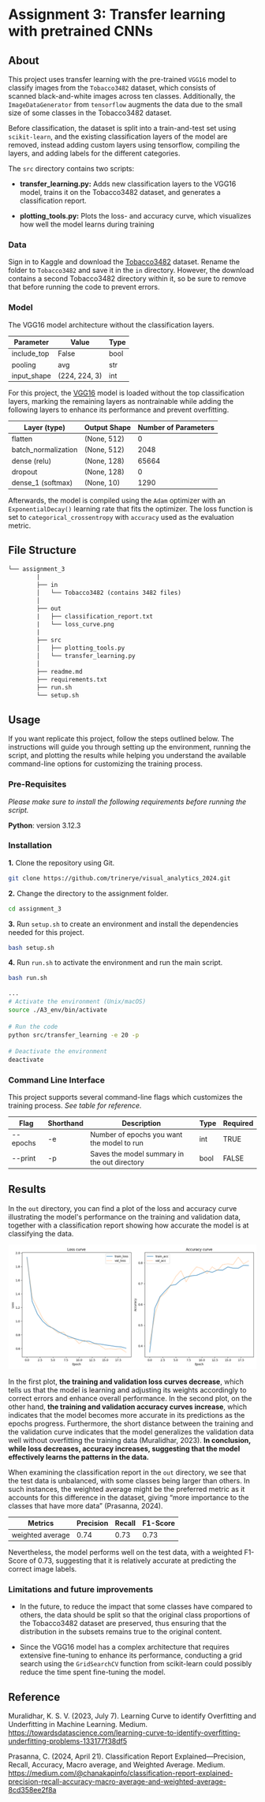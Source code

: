 # Assignment 3: Transfer learning with pretrained CNNs

## About

This project uses transfer learning with the pre-trained ``VGG16`` model to classify images from the ``Tobacco3482`` dataset, which consists of  scanned black-and-white images across ten classes. Additionally, the ``ImageDataGenerator`` from ``tensorflow`` augments the data due to the small size of some classes in the Tobacco3482 dataset.

Before classification, the dataset is split into a train-and-test set using ``scikit-learn``, and the existing classification layers of the model are removed, instead adding custom layers using tensorflow, compiling the layers, and adding labels for the different categories. 

The ``src`` directory contains two scripts:

-  **transfer_learning.py:** Adds new classification layers to the VGG16 model, trains it on the Tobacco3482 dataset, and generates a classification report.


- **plotting_tools.py:** Plots the loss- and accuracy curve, which visualizes how well the  model learns during training


### Data

Sign in to Kaggle and download the [Tobacco3482](https://www.kaggle.com/datasets/patrickaudriaz/tobacco3482jpg) dataset. Rename the folder to ``Tobacco3482`` and save it in the ``in`` directory. However, the download contains a second Tobacco3482 directory within it, so be sure to remove that before running the code to prevent errors.

### Model

The VGG16 model architecture without the classification layers.

| Parameter      | Value        | Type |
|----------------|--------------|------|
| include_top    | False        | bool |
| pooling        | avg          | str  |
| input_shape    | (224, 224, 3)| int  |        


For this project, the [VGG16](https://keras.io/api/applications/vgg/) model is loaded without the top classification layers, marking the remaining layers as nontrainable while adding the following layers to enhance its performance and prevent overfitting.

|Layer (type)       |Output Shape|Number of Parameters|
|-------------------|------------|--------------------|
|flatten            |(None, 512) |0                   |
|batch_normalization|(None, 512) |2048                |
|dense (relu)       |(None, 128) |65664               |
|dropout            |(None, 128) |0                   |
|dense_1 (softmax)  |(None, 10)  |1290                |

Afterwards, the model is compiled using the ``Adam`` optimizer with an ``ExponentialDecay()`` learning rate that fits the optimizer. The loss function is set to ``categorical_crossentropy`` with ``accuracy`` used as the evaluation metric.

##  File Structure

```
└── assignment_3
        |
        ├── in
        │   └── Tobacco3482 (contains 3482 files)
        │      
        ├── out
        |   ├── classification_report.txt
        |   └── loss_curve.png
        |
        ├── src
        │   ├── plotting_tools.py
        │   └── transfer_learning.py
        │     
        ├── readme.md
        ├── requirements.txt
        ├── run.sh
        └── setup.sh
```
## Usage

If you want replicate this project, follow the steps outlined below. The instructions will guide you through setting up the environment, running the script, and plotting the results while helping you understand the available command-line options for customizing the training process. 

### Pre-Requisites

*Please make sure to install the following requirements before running the script.*

**Python**: version 3.12.3

### Installation

**1.** Clone the repository using Git.
```sh
git clone https://github.com/trinerye/visual_analytics_2024.git
```

**2.** Change the directory to the assignment folder.
```sh
cd assignment_3
```

**3.** Run ``setup.sh`` to create an environment and install the dependencies needed for this project. 
```sh
bash setup.sh
```
**4.** Run ``run.sh`` to activate the environment and run the main script. 
```sh
bash run.sh
```
```sh
...
# Activate the environment (Unix/macOS)
source ./A3_env/bin/activate

# Run the code
python src/transfer_learning -e 20 -p

# Deactivate the environment
deactivate
```

### Command Line Interface  

This project supports several command-line flags which customizes the training process. *See table for reference.*

|Flag      |Shorthand|Description                                 |Type|Required|
|----------|---------|--------------------------------------------|----|--------|
| --epochs | -e      |Number of epochs you want the model to run  |int |TRUE    |
| --print  | -p      |Saves the model summary in the out directory|bool|FALSE   |

## Results 

In the ``out`` directory, you can find a plot of the loss and accuracy curve illustrating the model's performance on the training and validation data, together with a classification report showing how accurate the model is at classifying the data.

![plot](out/loss_curve.png)

In the first plot, **the training and validation loss curves decrease**, which tells us that the model is learning and adjusting its weights accordingly to correct errors and enhance overall performance. In the second plot, on the other hand, **the training and validation accuracy curves increase**, which indicates that the model becomes more accurate in its predictions as the epochs progress. Furthermore, the short distance between the training and the validation curve indicates that the model generalizes the validation data well without overfitting the training data (Muralidhar, 2023). **In conclusion, while loss decreases, accuracy increases, suggesting that the model effectively learns the patterns in the data.** 

When examining the classification report in the ``out`` directory, we see that the test data is unbalanced, with some classes being larger than others. In such instances, the weighted average might be the preferred metric as it accounts for this difference in the dataset, giving “more importance to the classes that have more data” (Prasanna, 2024).

|Metrics         |Precision   |Recall|F1-Score|
|----------------|------------|------|--------|
|weighted average|0.74        |0.73  |0.73    |

Nevertheless, the model performs well on the test data, with a weighted F1-Score of 0.73, suggesting that it is relatively accurate at predicting the correct image labels.

### Limitations and future improvements 

- In the future, to reduce the impact that some classes have compared to others, the data should be split so that the original class proportions of the Tobacco3482 dataset are preserved, thus ensuring that the distribution in the subsets remains true to the original content.

- Since the VGG16 model has a complex architecture that requires extensive fine-tuning to enhance its performance, conducting a grid search using the ``GridSearchCV`` function from scikit-learn could possibly reduce the time spent fine-tuning the model.

## Reference

Muralidhar, K. S. V. (2023, July 7). Learning Curve to identify Overfitting and Underfitting in Machine Learning. Medium. https://towardsdatascience.com/learning-curve-to-identify-overfitting-underfitting-problems-133177f38df5

Prasanna, C. (2024, April 21). Classification Report Explained—Precision, Recall, Accuracy, Macro average, and Weighted Average. Medium. https://medium.com/@chanakapinfo/classification-report-explained-precision-recall-accuracy-macro-average-and-weighted-average-8cd358ee2f8a



